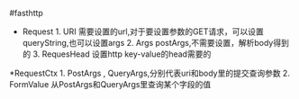 
#fasthttp
* Request 
		1. URI 需要设置的url,对于要设置参数的GET请求，可以设置queryString,也可以设置args
		2. Args postArgs,不需要设置，解析body得到的
		3. RequesHead 设置http key-value的head需要的

*RequestCtx
	1. PostArgs , QueryArgs,分别代表uri和body里的提交查询参数
	2. FormValue 从PostArgs和QueryArgs里查询某个字段的值

